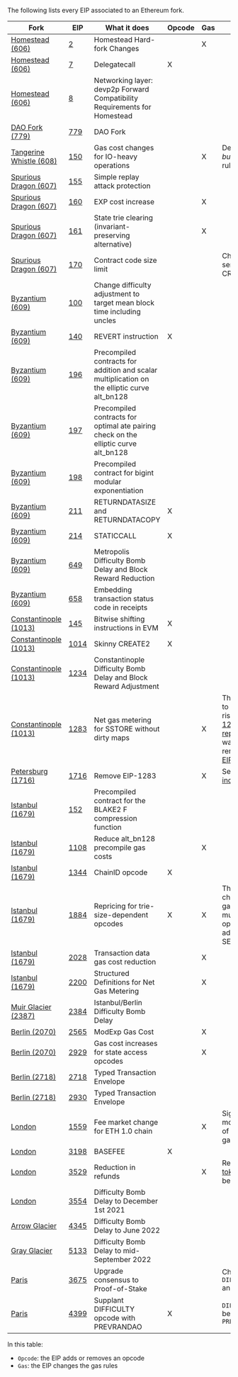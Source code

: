 The following lists every EIP associated to an Ethereum fork.

| Fork                                                                                                                                                          | EIP                                             | What it does                                                                                 | Opcode | Gas | Notes                                                                                                                                                                                                                                 |
| ------------------------------------------------------------------------------------------------------------------------------------------------------------- | ----------------------------------------------- | -------------------------------------------------------------------------------------------- | ------ | --- | ------------------------------------------------------------------------------------------------------------------------------------------------------------------------------------------------------------------------------------- |
| [Homestead (606)](https://eips.ethereum.org/EIPS/eip-606)                                                                                                     | [2](https://eips.ethereum.org/EIPS/eip-2)       | Homestead Hard-fork Changes                                                                  |        | X   |                                                                                                                                                                                                                                       |
| [Homestead (606)](https://eips.ethereum.org/EIPS/eip-606)                                                                                                     | [7](https://eips.ethereum.org/EIPS/eip-7)       | Delegatecall                                                                                 | X      |     |                                                                                                                                                                                                                                       |
| [Homestead (606)](https://eips.ethereum.org/EIPS/eip-606)                                                                                                     | [8](https://eips.ethereum.org/EIPS/eip-8)       | Networking layer: devp2p Forward Compatibility Requirements for Homestead                    |        |     |                                                                                                                                                                                                                                       |
| [DAO Fork (779)](https://eips.ethereum.org/EIPS/eip-779)                                                                                                      | [779](https://eips.ethereum.org/EIPS/eip-779)   | DAO Fork                                                                                     |        |     |                                                                                                                                                                                                                                       |
| [Tangerine Whistle (608)](https://eips.ethereum.org/EIPS/eip-608)                                                                                             | [150](https://eips.ethereum.org/EIPS/eip-150)   | Gas cost changes for IO-heavy operations                                                     |        | X   | Define the _all but one 64th_ rule                                                                                                                                                                                                    |
| [Spurious Dragon (607)](https://eips.ethereum.org/EIPS/eip-607)                                                                                               | [155](https://eips.ethereum.org/EIPS/eip-155)   | Simple replay attack protection                                                              |        |     |                                                                                                                                                                                                                                       |
| [Spurious Dragon (607)](https://eips.ethereum.org/EIPS/eip-607)                                                                                               | [160](https://eips.ethereum.org/EIPS/eip-160)   | EXP cost increase                                                                            |        | X   |                                                                                                                                                                                                                                       |
| [Spurious Dragon (607)](https://eips.ethereum.org/EIPS/eip-607)                                                                                               | [161](https://eips.ethereum.org/EIPS/eip-161)   | State trie clearing (invariant-preserving alternative)                                       |        | X   |                                                                                                                                                                                                                                       |
| [Spurious Dragon (607)](https://eips.ethereum.org/EIPS/eip-607)                                                                                               | [170](https://eips.ethereum.org/EIPS/eip-170)   | Contract code size limit                                                                     |        |     | Change the semantics of CREATE                                                                                                                                                                                                        |
| [Byzantium (609)](https://eips.ethereum.org/EIPS/eip-609)                                                                                                     | [100](https://eips.ethereum.org/EIPS/eip-100)   | Change difficulty adjustment to target mean block time including uncles                      |        |     |                                                                                                                                                                                                                                       |
| [Byzantium (609)](https://eips.ethereum.org/EIPS/eip-609)                                                                                                     | [140](https://eips.ethereum.org/EIPS/eip-140)   | REVERT instruction                                                                           | X      |     |                                                                                                                                                                                                                                       |
| [Byzantium (609)](https://eips.ethereum.org/EIPS/eip-609)                                                                                                     | [196](https://eips.ethereum.org/EIPS/eip-196)   | Precompiled contracts for addition and scalar multiplication on the elliptic curve alt_bn128 |        |     |                                                                                                                                                                                                                                       |
| [Byzantium (609)](https://eips.ethereum.org/EIPS/eip-609)                                                                                                     | [197](https://eips.ethereum.org/EIPS/eip-197)   | Precompiled contracts for optimal ate pairing check on the elliptic curve alt_bn128          |        |     |                                                                                                                                                                                                                                       |
| [Byzantium (609)](https://eips.ethereum.org/EIPS/eip-609)                                                                                                     | [198](https://eips.ethereum.org/EIPS/eip-198)   | Precompiled contract for bigint modular exponentiation                                       |        |     |                                                                                                                                                                                                                                       |
| [Byzantium (609)](https://eips.ethereum.org/EIPS/eip-609)                                                                                                     | [211](https://eips.ethereum.org/EIPS/eip-211)   | RETURNDATASIZE and RETURNDATACOPY                                                            | X      |     |                                                                                                                                                                                                                                       |
| [Byzantium (609)](https://eips.ethereum.org/EIPS/eip-609)                                                                                                     | [214](https://eips.ethereum.org/EIPS/eip-214)   | STATICCALL                                                                                   | X      |     |                                                                                                                                                                                                                                       |
| [Byzantium (609)](https://eips.ethereum.org/EIPS/eip-609)                                                                                                     | [649](https://eips.ethereum.org/EIPS/eip-649)   | Metropolis Difficulty Bomb Delay and Block Reward Reduction                                  |        |     |                                                                                                                                                                                                                                       |
| [Byzantium (609)](https://eips.ethereum.org/EIPS/eip-609)                                                                                                     | [658](https://eips.ethereum.org/EIPS/eip-658)   | Embedding transaction status code in receipts                                                |        |     |                                                                                                                                                                                                                                       |
| [Constantinople (1013)](https://eips.ethereum.org/EIPS/eip-1013)                                                                                              | [145](https://eips.ethereum.org/EIPS/eip-145)   | Bitwise shifting instructions in EVM                                                         | X      |     |                                                                                                                                                                                                                                       |
| [Constantinople (1013)](https://eips.ethereum.org/EIPS/eip-1013)                                                                                              | [1014](https://eips.ethereum.org/EIPS/eip-1014) | Skinny CREATE2                                                                               | X      |     |                                                                                                                                                                                                                                       |
| [Constantinople (1013)](https://eips.ethereum.org/EIPS/eip-1234)                                                                                              | [1234](https://eips.ethereum.org/EIPS/eip-1234) | Constantinople Difficulty Bomb Delay and Block Reward Adjustment                             |        |     |                                                                                                                                                                                                                                       |
| [Constantinople (1013)](https://eips.ethereum.org/EIPS/eip-1234)                                                                                              | [1283](https://eips.ethereum.org/EIPS/eip-1283) | Net gas metering for SSTORE without dirty maps                                               |        | X   | This EIP leads to reentrancies risks (see [EIP-1283 incident report](https://github.com/trailofbits/publications/blob/master/reviews/EIP-1283.pdf)) and was directly removed with [EIP-1716](https://eips.ethereum.org/EIPS/eip-1716) |
| [Petersburg (1716)](https://eips.ethereum.org/EIPS/eip-1716)                                                                                                  | [1716](https://eips.ethereum.org/EIPS/eip-1716) | Remove EIP-1283                                                                              |        | X   | See [EIP-1283 incident report](https://github.com/trailofbits/publications/blob/master/reviews/EIP-1283.pdf)                                                                                                                          |
| [Istanbul (1679)](https://eips.ethereum.org/EIPS/eip-1679)                                                                                                    | [152](https://eips.ethereum.org/EIPS/eip-152)   | Precompiled contract for the BLAKE2 F compression function                                   |        |     |                                                                                                                                                                                                                                       |
| [Istanbul (1679)](https://eips.ethereum.org/EIPS/eip-1679)                                                                                                    | [1108](https://eips.ethereum.org/EIPS/eip-1108) | Reduce alt_bn128 precompile gas costs                                                        |        | X   |                                                                                                                                                                                                                                       |
| [Istanbul (1679)](https://eips.ethereum.org/EIPS/eip-1679)                                                                                                    | [1344](https://eips.ethereum.org/EIPS/eip-1344) | ChainID opcode                                                                               | X      |     |                                                                                                                                                                                                                                       |
| [Istanbul (1679)](https://eips.ethereum.org/EIPS/eip-1679)                                                                                                    | [1884](https://eips.ethereum.org/EIPS/eip-1884) | Repricing for trie-size-dependent opcodes                                                    | X      | X   | The EIP changes the gas cost of multiple opcodes, and add SELFBALANCE                                                                                                                                                                 |
| [Istanbul (1679)](https://eips.ethereum.org/EIPS/eip-1679)                                                                                                    | [2028](https://eips.ethereum.org/EIPS/eip-2028) | Transaction data gas cost reduction                                                          |        | X   |                                                                                                                                                                                                                                       |
| [Istanbul (1679)](https://eips.ethereum.org/EIPS/eip-1679)                                                                                                    | [2200](https://eips.ethereum.org/EIPS/eip-2200) | Structured Definitions for Net Gas Metering                                                  |        | X   |                                                                                                                                                                                                                                       |
| [Muir Glacier (2387)](https://eips.ethereum.org/EIPS/eip-2387)                                                                                                | [2384](https://eips.ethereum.org/EIPS/eip-2384) | Istanbul/Berlin Difficulty Bomb Delay                                                        |        |     |                                                                                                                                                                                                                                       |
| [Berlin (2070)](https://github.com/ethereum/execution-specs/blob/a01c4c76e12fe9f0debf93bda7f67f002d77f8b4/network-upgrades/mainnet-upgrades/berlin.md)        | [2565](https://eips.ethereum.org/EIPS/eip-2565) | ModExp Gas Cost                                                                              |        | X   |                                                                                                                                                                                                                                       |
| [Berlin (2070)](https://github.com/ethereum/execution-specs/blob/a01c4c76e12fe9f0debf93bda7f67f002d77f8b4/network-upgrades/mainnet-upgrades/berlin.md)        | [2929](https://eips.ethereum.org/EIPS/eip-2929) | Gas cost increases for state access opcodes                                                  |        | X   |                                                                                                                                                                                                                                       |
| [Berlin (2718)](https://github.com/ethereum/execution-specs/blob/a01c4c76e12fe9f0debf93bda7f67f002d77f8b4/network-upgrades/mainnet-upgrades/berlin.md)        | [2718](https://eips.ethereum.org/EIPS/eip-2718) | Typed Transaction Envelope                                                                   |        |     |                                                                                                                                                                                                                                       |
| [Berlin (2718)](https://github.com/ethereum/execution-specs/blob/a01c4c76e12fe9f0debf93bda7f67f002d77f8b4/network-upgrades/mainnet-upgrades/berlin.md)        | [2930](https://eips.ethereum.org/EIPS/eip-2930) | Typed Transaction Envelope                                                                   |        |     |                                                                                                                                                                                                                                       |
| [London](https://github.com/ethereum/execution-specs/blob/a01c4c76e12fe9f0debf93bda7f67f002d77f8b4/network-upgrades/mainnet-upgrades/london.md)               | [1559](https://eips.ethereum.org/EIPS/eip-1559) | Fee market change for ETH 1.0 chain                                                          |        | X   | Significant modifications of Ethereum gas pricing                                                                                                                                                                                     |
| [London](https://github.com/ethereum/execution-specs/blob/a01c4c76e12fe9f0debf93bda7f67f002d77f8b4/network-upgrades/mainnet-upgrades/london.md)               | [3198](https://eips.ethereum.org/EIPS/eip-3198) | BASEFEE                                                                                      | X      |     |                                                                                                                                                                                                                                       |
| [London](https://github.com/ethereum/execution-specs/blob/a01c4c76e12fe9f0debf93bda7f67f002d77f8b4/network-upgrades/mainnet-upgrades/london.md)               | [3529](https://eips.ethereum.org/EIPS/eip-3529) | Reduction in refunds                                                                         |        | X   | Remove [gas tokens](https://gastoken.io/) benefits                                                                                                                                                                                    |
| [London](https://github.com/ethereum/execution-specs/blob/a01c4c76e12fe9f0debf93bda7f67f002d77f8b4/network-upgrades/mainnet-upgrades/london.md)               | [3554](https://eips.ethereum.org/EIPS/eip-3554) | Difficulty Bomb Delay to December 1st 2021                                                   |        |     |                                                                                                                                                                                                                                       |
| [Arrow Glacier](https://github.com/ethereum/execution-specs/blob/bfe84c9a9b24695f160b4686d3b4640786ee9bac/network-upgrades/mainnet-upgrades/arrow-glacier.md) | [4345](https://eips.ethereum.org/EIPS/eip-4345) | Difficulty Bomb Delay to June 2022                                                           |        |     |                                                                                                                                                                                                                                       |
| [Gray Glacier](https://github.com/ethereum/execution-specs/blob/bfe84c9a9b24695f160b4686d3b4640786ee9bac/network-upgrades/mainnet-upgrades/gray-glacier.md)   | [5133](https://eips.ethereum.org/EIPS/eip-5133) | Difficulty Bomb Delay to mid-September 2022                                                  |        |     |                                                                                                                                                                                                                                       |
| [Paris](https://github.com/ethereum/execution-specs/blob/0a18c44ab6e567d74f2700ab1a3208644e08276b/network-upgrades/mainnet-upgrades/paris.md)                 | [3675](https://eips.ethereum.org/EIPS/eip-3675) | Upgrade consensus to Proof-of-Stake                                                          |        |     | Changes to `DIFFICULTY` and `BLOCKHASH`                                                                                                                                                                                               |
| [Paris](https://github.com/ethereum/execution-specs/blob/0a18c44ab6e567d74f2700ab1a3208644e08276b/network-upgrades/mainnet-upgrades/paris.md)                 | [4399](https://eips.ethereum.org/EIPS/eip-4399) | Supplant DIFFICULTY opcode with PREVRANDAO                                                   | X      |     | `DIFFICULTY` becomes `PREVRANDAO`                                                                                                                                                                                                     |

In this table:

- `Opcode`: the EIP adds or removes an opcode
- `Gas`: the EIP changes the gas rules
